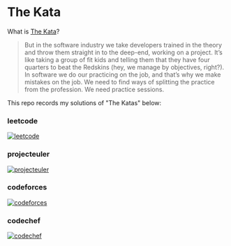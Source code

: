 # The Kata

What is [The Kata][1]?

> But in the software industry we take developers trained in the theory and throw them straight in to the deep-end, working on a project. It’s like taking a group of fit kids and telling them that they have four quarters to beat the Redskins (hey, we manage by objectives, right?). In software we do our practicing on the job, and that’s why we make mistakes on the job. We need to find ways of splitting the practice from the profession. We need practice sessions.

This repo records my solutions of "The Katas" below:

### leetcode

[<img src="https://leetcode.com/static/images/LeetCode_Sharing.png" alt="leetcode">](https://leetcode.com/)

### projecteuler

[<img src="https://projecteuler.net/images/euler_portrait.png" alt="projecteuler">](https://projecteuler.net/)

### codeforces

[<img src="http://st.codeforces.com/s/52022/images/codeforces-logo-with-telegram.png" alt="codeforces">](http://codeforces.com/)

### codechef

[<img src="https://www.codechef.com/sites/all/themes/abessive/logo.png" alt="codechef">](https://www.codechef.com/)

[1]: http://codekata.com/kata/codekata-intro/ "The Kata"
